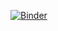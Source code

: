 [![Binder](https://mybinder.org/badge_logo.svg)](https://mybinder.org/v2/gh/dm4bem/model-steady-state-smart_cities_group_2-mz?tab=readme-ov-file/HEAD)

